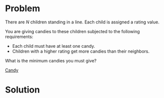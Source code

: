 
# Problem

There are _N_ children standing in a line. Each child is assigned a rating
value.

You are giving candies to these children subjected to the following
requirements:

  * Each child must have at least one candy.
  * Children with a higher rating get more candies than their neighbors.

What is the minimum candies you must give?



[Candy](https://leetcode.com/problems/candy)

# Solution



